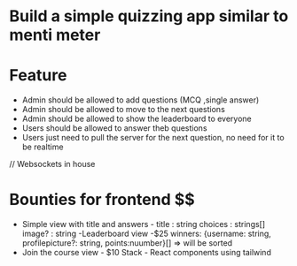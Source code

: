 # Build a simple quizzing app similar to menti meter

# Feature

- Admin should be allowed to add questions (MCQ ,single answer)
- Admin should be allowed to move to the next questions
- Admin should be allowed to show the leaderboard to everyone
- Users should be allowed to answer theb questions
- Users just need to pull the server for the next question, no need for it to be realtime

// Websockets in house
# Bounties for frontend $$
- Simple view with title and answers -
   title : string
   choices : strings[]
   image? : string
-Leaderboard view -$25
 winners: {username: string, profilepicture?: string, points:nuumber}[] => will be sorted 
 - Join the course view - $10
 Stack - React components using tailwind
 




